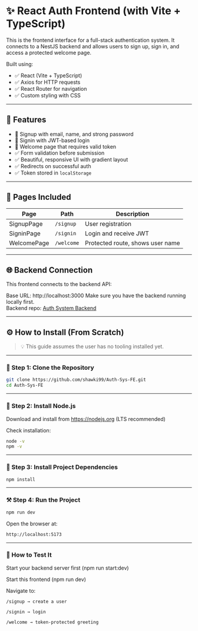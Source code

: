 # ✨ React Auth Frontend (with Vite + TypeScript)

This is the frontend interface for a full-stack authentication system. It connects to a NestJS backend and allows users to sign up, sign in, and access a protected welcome page.

Built using:
- ✅ React (Vite + TypeScript)
- ✅ Axios for HTTP requests
- ✅ React Router for navigation
- ✅ Custom styling with CSS

---

## 🎯 Features

- 🔐 Signup with email, name, and strong password
- 🔐 Signin with JWT-based login
- 👋 Welcome page that requires valid token
- ✅ Form validation before submission
- ✅ Beautiful, responsive UI with gradient layout
- ✅ Redirects on successful auth
- ✅ Token stored in `localStorage`

---

## 🧱 Pages Included

| Page        | Path         | Description                      |
|-------------|--------------|----------------------------------|
| SignupPage  | `/signup`    | User registration                |
| SigninPage  | `/signin`    | Login and receive JWT            |
| WelcomePage | `/welcome`   | Protected route, shows user name |

---

## 🌐 Backend Connection

This frontend connects to the backend API:

Base URL: http://localhost:3000
Make sure you have the backend running locally first.  
Backend repo: [Auth System Backend](https://github.com/shawki99/Auth-Sys-BE)

---

## ⚙️ How to Install (From Scratch)

> 💡 This guide assumes the user has no tooling installed yet.

---

### 📁 Step 1: Clone the Repository

```bash
git clone https://github.com/shawki99/Auth-Sys-FE.git
cd Auth-Sys-FE
```
---

### 🧱 Step 2: Install Node.js

Download and install from https://nodejs.org (LTS recommended)

Check installation:

```bash
node -v
npm -v
```

---

### 🚀 Step 3: Install Project Dependencies

```bash
npm install
```

---

### ⚒️ Step 4: Run the Project

```bash
npm run dev
```

Open the browser at:
```bash
http://localhost:5173
```

---

### 🧪 How to Test It

Start your backend server first (npm run start:dev)

Start this frontend (npm run dev)

Navigate to:

    /signup → create a user

    /signin → login

    /welcome → token-protected greeting



